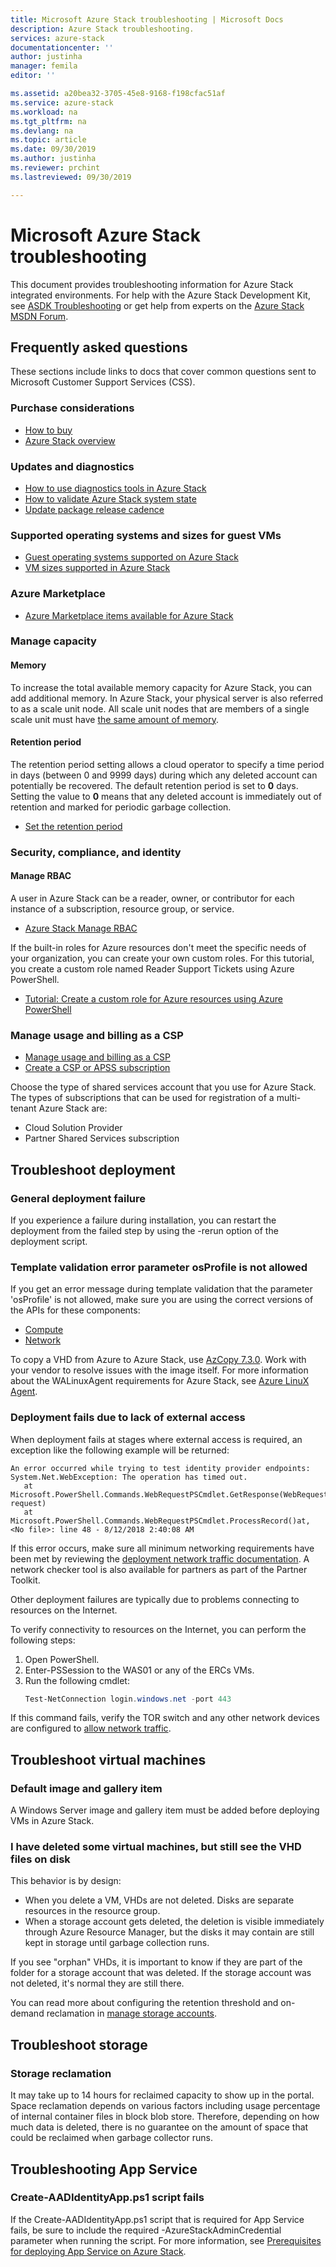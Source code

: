 ```yaml
---
title: Microsoft Azure Stack troubleshooting | Microsoft Docs
description: Azure Stack troubleshooting.
services: azure-stack
documentationcenter: ''
author: justinha
manager: femila
editor: ''

ms.assetid: a20bea32-3705-45e8-9168-f198cfac51af
ms.service: azure-stack
ms.workload: na
ms.tgt_pltfrm: na
ms.devlang: na
ms.topic: article
ms.date: 09/30/2019
ms.author: justinha
ms.reviewer: prchint
ms.lastreviewed: 09/30/2019

---
```

# Microsoft Azure Stack troubleshooting

This document provides troubleshooting information for Azure Stack integrated environments. For help with the Azure Stack Development Kit, see [ASDK Troubleshooting](../asdk/asdk-troubleshooting.md) or get help from experts on the [Azure Stack MSDN Forum](https://social.msdn.microsoft.com/Forums/azure/home?forum=azurestack). 

## Frequently asked questions

These sections include links to docs that cover common questions sent to Microsoft Customer Support Services (CSS).

### Purchase considerations

* [How to buy](https://azure.microsoft.com/overview/azure-stack/how-to-buy/)
* [Azure Stack overview](azure-stack-overview.md)

### Updates and diagnostics

* [How to use diagnostics tools in Azure Stack](azure-stack-diagnostics.md)
* [How to validate Azure Stack system state](azure-stack-diagnostic-test.md)
* [Update package release cadence](azure-stack-servicing-policy.md#update-package-release-cadence)

### Supported operating systems and sizes for guest VMs

* [Guest operating systems supported on Azure Stack](azure-stack-supported-os.md)
* [VM sizes supported in Azure Stack](../user/azure-stack-vm-sizes.md)

### Azure Marketplace

* [Azure Marketplace items available for Azure Stack](azure-stack-marketplace-azure-items.md)

### Manage capacity

#### Memory

To increase the total available memory capacity for Azure Stack, you can add additional memory. In Azure Stack, your physical server is also referred to as a scale unit node. All scale unit nodes that are members of a single scale unit must have [the same amount of memory](azure-stack-manage-storage-physical-memory-capacity.md).

#### Retention period

The retention period setting allows a cloud operator to specify a time period in days (between 0 and 9999 days) during which any deleted account can potentially be recovered. The default retention period is set to **0** days. Setting the value to **0** means that any deleted account is immediately out of retention and marked for periodic garbage collection.

* [Set the retention period](azure-stack-manage-storage-accounts.md#set-the-retention-period)

### Security, compliance, and identity  

#### Manage RBAC

A user in Azure Stack can be a reader, owner, or contributor for each instance of a subscription, resource group, or service.

* [Azure Stack Manage RBAC](azure-stack-manage-permissions.md)

If the built-in roles for Azure resources don't meet the specific needs of your organization, you can create your own custom roles. For this tutorial, you create a custom role named Reader Support Tickets using Azure PowerShell.

* [Tutorial: Create a custom role for Azure resources using Azure PowerShell](https://docs.microsoft.com/azure/role-based-access-control/tutorial-custom-role-powershell)

### Manage usage and billing as a CSP

* [Manage usage and billing as a CSP](azure-stack-add-manage-billing-as-a-csp.md#create-a-csp-or-apss-subscription)
* [Create a CSP or APSS subscription](azure-stack-add-manage-billing-as-a-csp.md#create-a-csp-or-apss-subscription)

Choose the type of shared services account that you use for Azure Stack. The types of subscriptions that can be used for registration of a multi-tenant Azure Stack are:

* Cloud Solution Provider
* Partner Shared Services subscription


## Troubleshoot deployment 
### General deployment failure
If you experience a failure during installation, you can restart the deployment from the failed step by using the -rerun option of the deployment script.  

### Template validation error parameter osProfile is not allowed

If you get an error message during template validation that the parameter 'osProfile' is not allowed, make sure you are using the correct versions of the APIs for these components:

- [Compute](https://docs.microsoft.com/azure-stack/user/azure-stack-profiles-azure-resource-manager-versions#microsoftcompute)
- [Network](https://docs.microsoft.com/azure-stack/user/azure-stack-profiles-azure-resource-manager-versions#microsoftnetwork)

To copy a VHD from Azure to Azure Stack, use [AzCopy 7.3.0](https://docs.microsoft.com/azure-stack/user/azure-stack-storage-transfer#download-and-install-azcopy). Work with your vendor to resolve issues with the image itself. For more information about the WALinuxAgent requirements for Azure Stack, see [Azure LinuX Agent](azure-stack-linux.md#azure-linux-agent).

### Deployment fails due to lack of external access
When deployment fails at stages where external access is required, an exception like the following example will be returned:

```
An error occurred while trying to test identity provider endpoints: System.Net.WebException: The operation has timed out.
   at Microsoft.PowerShell.Commands.WebRequestPSCmdlet.GetResponse(WebRequest request)
   at Microsoft.PowerShell.Commands.WebRequestPSCmdlet.ProcessRecord()at, <No file>: line 48 - 8/12/2018 2:40:08 AM
```
If this error occurs, make sure all minimum networking requirements have been met by reviewing the [deployment network traffic documentation](deployment-networking.md). A network checker tool is also available for partners as part of the Partner Toolkit.

Other deployment failures are typically due to problems connecting to resources on the Internet.

To verify connectivity to resources on the Internet, you can perform the following steps:

1. Open PowerShell.
2. Enter-PSSession to the WAS01 or any of the ERCs VMs.
3. Run the following cmdlet: 
   ```powershell
   Test-NetConnection login.windows.net -port 443
   ```

If this command fails, verify the TOR switch and any other network devices are configured to [allow network traffic](azure-stack-network.md).

## Troubleshoot virtual machines
### Default image and gallery item
A Windows Server image and gallery item must be added before deploying VMs in Azure Stack.


### I have deleted some virtual machines, but still see the VHD files on disk
This behavior is by design:

* When you delete a VM, VHDs are not deleted. Disks are separate resources in the resource group.
* When a storage account gets deleted, the deletion is visible immediately through Azure Resource Manager, but the disks it may contain are still kept in storage until garbage collection runs.

If you see "orphan" VHDs, it is important to know if they are part of the folder for a storage account that was deleted. If the storage account was not deleted, it's normal they are still there.

You can read more about configuring the retention threshold and on-demand reclamation in [manage storage accounts](azure-stack-manage-storage-accounts.md).

## Troubleshoot storage
### Storage reclamation
It may take up to 14 hours for reclaimed capacity to show up in the portal. Space reclamation depends on various factors including usage percentage of internal container files in block blob store. Therefore, depending on how much data is deleted, there is no guarantee on the amount of space that could be reclaimed when garbage collector runs.

## Troubleshooting App Service
### Create-AADIdentityApp.ps1 script fails

If the Create-AADIdentityApp.ps1 script that is required for App Service fails, be sure to include the required -AzureStackAdminCredential parameter when running the script. For more information, see [Prerequisites for deploying App Service on Azure Stack](azure-stack-app-service-before-you-get-started.md#create-an-azure-active-directory-app).

